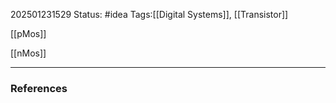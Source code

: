 202501231529
Status: #idea
Tags:[[Digital Systems]], [[Transistor]]

[[pMos]]

[[nMos]]

---
### References



